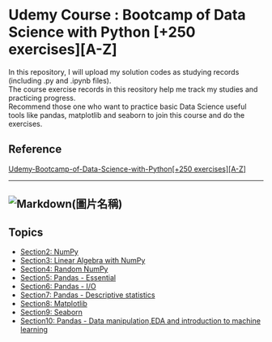 # Udemy Course : Bootcamp of Data Science with Python [+250 exercises][A-Z]
In this repository, I will upload my solution codes as studying records (including .py and .ipynb files).  
The course exercise records in this reository help me track my studies and practicing progress.  
Recommend those one who want to practice basic Data Science useful tools like pandas, matplotlib and seaborn to join this course and do the exercises.  

## Reference
[Udemy-Bootcamp-of-Data-Science-with-Python[+250 exercises][A-Z]](https://www.udemy.com/course/bootcamp-data-science-with-python/)

---
![Markdown(圖片名稱)](https://udemy-certificate.s3.amazonaws.com/image/UC-411be8af-670d-4322-8234-349fff16fca8.jpg?v=1628444838000)
---

## Topics
- [Section2: NumPy](https://github.com/Bosh-Kuo/Udemy-Bootcamp-of-Data-Science-with-Python/tree/master/Section2_Numpy)  
- [Section3: Linear Algebra with NumPy](https://github.com/Bosh-Kuo/Udemy-Bootcamp-of-Data-Science-with-Python/tree/master/Section3_Linear_Algebra_with_Numpy)  
- [Section4: Random NumPy](https://github.com/Bosh-Kuo/Udemy-Bootcamp-of-Data-Science-with-Python/tree/master/Section4_Random_Numpy)  
- [Section5: Pandas - Essential](https://github.com/Bosh-Kuo/Udemy-Bootcamp-of-Data-Science-with-Python/tree/master/Section5_Pandas_Essential)  
- [Section6: Pandas - I/O](https://github.com/Bosh-Kuo/Udemy-Bootcamp-of-Data-Science-with-Python/tree/master/Section6_Pandas_IO)  
- [Section7: Pandas - Descriptive statistics](https://github.com/Bosh-Kuo/Udemy-Bootcamp-of-Data-Science-withPython/tree/master/Section7_Pandas_Descriptive_statistics)  
- [Section8: Matplotlib](https://github.com/Bosh-Kuo/Udemy-Bootcamp-of-Data-Science-with-Python/tree/master/Section8_Matplotlib)  
- [Section9: Seaborn](https://github.com/Bosh-Kuo/Udemy-Bootcamp-of-Data-Science-with-Python/tree/master/Section9_Seaborn)  
- [Section10: Pandas - Data manipulation,EDA and introduction to machine learning](https://github.com/Bosh-Kuo/Udemy-Bootcamp-of-Data-Science-with-Python/tree/master/Section10_Pandas_Data_manipulation_EDA_and_introduction_to_machine_learning)  


